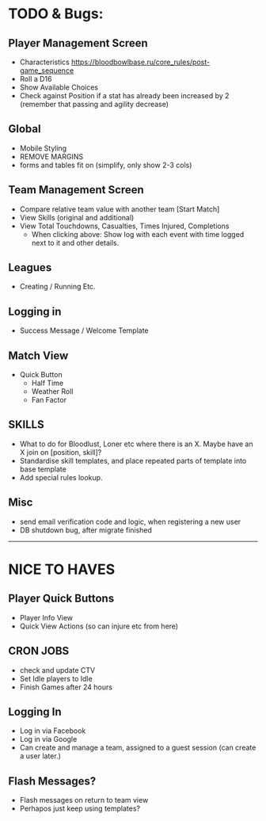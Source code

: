 
# TODO & Bugs: 

## Player Management Screen
- Characteristics
 https://bloodbowlbase.ru/core_rules/post-game_sequence
 - Roll a D16
 - Show Available Choices
  - Check against Position if a stat has already been increased by 2
  (remember that passing and agility decrease)

## Global
- Mobile Styling
 - REMOVE MARGINS
 - forms and tables fit on (simplify, only show 2-3 cols)

## Team Management Screen
- Compare relative team value with another team [Start Match]
- View Skills (original and additional)
- View Total Touchdowns, Casualties, Times Injured, Completions
  - When   clicking above: Show log with each event with time logged next to it and other details.

## Leagues
- Creating / Running Etc.

## Logging in
- Success Message / Welcome Template

## Match View
- Quick Button
  - Half Time
  - Weather Roll
  - Fan Factor

## SKILLS
- What to do for Bloodlust, Loner etc where there is an X. Maybe have an X join on [position, skill]?
- Standardise skill templates, and place repeated parts of template into base template
- Add special rules lookup.

## Misc
- send email verification code and logic, when registering a new user
- DB shutdown bug, after migrate finished

---------------------------------------------------------------------------------------
# NICE TO HAVES

## Player Quick Buttons
- Player Info View
- Quick View Actions (so can injure etc from here)

## CRON JOBS
- check and update CTV
- Set Idle players to Idle
- Finish Games after 24 hours

## Logging In
- Log in via Facebook
- Log in via Google
- Can create and manage a team, assigned to a guest session (can create a user later.)

## Flash Messages?
- Flash messages on return to team view
- Perhapos just keep using templates?